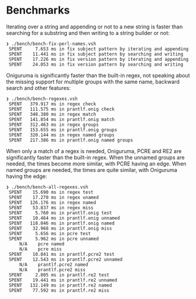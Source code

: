 # Benchmarks

Iterating over a string and appending or not to a new string is faster than searching for a substring and then writing to a string builder or not:

    ❯ ./bench/bench-fix-perl-names.vsh
     SPENT     7.653 ms in fix subject pattern by iterating and appending
     SPENT    11.441 ms in fix subject pattern by searching and writing
     SPENT    17.226 ms in fix version pattern by iterating and appending
     SPENT    24.053 ms in fix version pattern by searching and writing

Oniguruma is significantly faster than the built-in regex, not speaking about the missing support for multiple groups with the same name, backward search and other features:

    ❯ ./bench/bench-regexes.vsh
     SPENT   379.917 ms in regex check
     SPENT   111.575 ms in prantlf.onig check
     SPENT   348.380 ms in regex match
     SPENT   141.854 ms in prantlf.onig match
     SPENT   312.463 ms in regex groups
     SPENT   153.655 ms in prantlf.onig groups
     SPENT   320.144 ms in regex named groups
     SPENT   217.386 ms in prantlf.onig named groups

When only a match of a regex is needed, Oniguruma, PCRE and RE2 are significantly faster than the built-in regex. When the unnamed groups are needed, the times become more similar, with PCRE having an edge. When named groups are needed, the times are quite similar, with Oniguruma having the edge:

    ❯ ./bench/bench-all-regexes.vsh
     SPENT    15.690 ms in regex test
     SPENT    17.270 ms in regex unamed
     SPENT   126.176 ms in regex named
     SPENT    53.837 ms in regex miss
     SPENT     5.760 ms in prantlf.onig test
     SPENT    10.464 ms in prantlf.onig unnamed
     SPENT   118.046 ms in prantlf.onig named
     SPENT    32.968 ms in prantlf.onig miss
     SPENT     5.656 ms in pcre test
     SPENT     5.962 ms in pcre unnamed
         N/A	pcre named
         N/A	pcre miss
     SPENT    10.841 ms in prantlf.pcre2 test
     SPENT    12.543 ms in prantlf.pcre2 unnamed
         N/A	prantlf.pcre2 named
         N/A	prantlf.pcre2 miss
     SPENT     2.805 ms in prantlf.re2 test
     SPENT    19.441 ms in prantlf.re2 unnamed
     SPENT   132.149 ms in prantlf.re2 named
     SPENT    77.592 ms in prantlf.re2 miss
